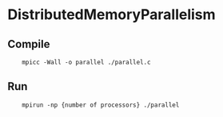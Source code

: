 # DistributedMemoryParallelism

## Compile

        mpicc -Wall -o parallel ./parallel.c

## Run

        mpirun -np {number of processors} ./parallel